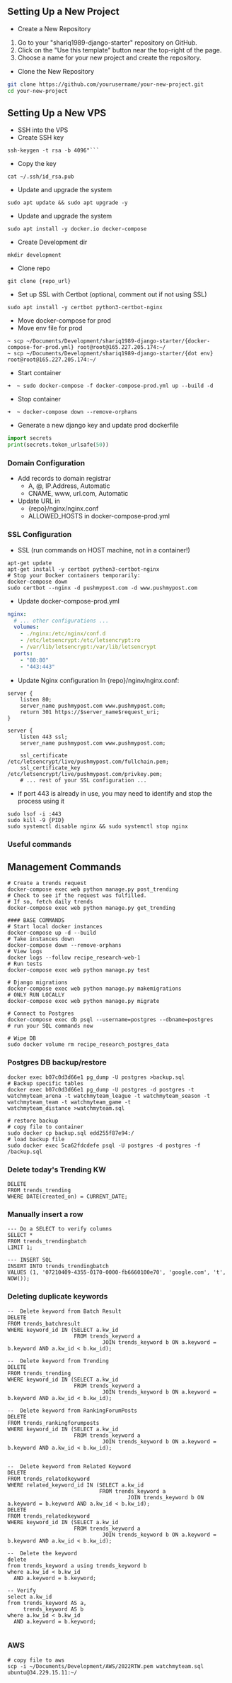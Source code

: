 ## Setting Up a New Project
- Create a New Repository
1. Go to your "shariq1989-django-starter" repository on GitHub.
2. Click on the "Use this template" button near the top-right of the page.
3. Choose a name for your new project and create the repository.

- Clone the New Repository
```bash
git clone https://github.com/yourusername/your-new-project.git
cd your-new-project
```

## Setting Up a New VPS
- SSH into the VPS
- Create SSH key
```shell
ssh-keygen -t rsa -b 4096"```
```
- Copy the key
```shell
cat ~/.ssh/id_rsa.pub
```
- Update and upgrade the system
```shell
sudo apt update && sudo apt upgrade -y
```
- Update and upgrade the system
```shell
sudo apt install -y docker.io docker-compose
```
- Create Development dir
```shell
mkdir development
```
- Clone repo
```shell
git clone {repo_url}
```
- Set up SSL with Certbot (optional, comment out if not using SSL)
```shell
sudo apt install -y certbot python3-certbot-nginx
```
- Move docker-compose for prod
- Move env file for prod
```shell
~ scp ~/Documents/Development/shariq1989-django-starter/{docker-compose-for-prod.yml} root@root@165.227.205.174:~/
~ scp ~/Documents/Development/shariq1989-django-starter/{dot env} root@root@165.227.205.174:~/
```
- Start container
```shell
➜  ~ sudo docker-compose -f docker-compose-prod.yml up --build -d
```
- Stop container
```shell
➜  ~ docker-compose down --remove-orphans
```
- Generate a new django key and update prod dockerfile
```python
import secrets
print(secrets.token_urlsafe(50))
```
### Domain Configuration
- Add records to domain registrar
  - A, @, IP.Address, Automatic
  - CNAME, www, url.com, Automatic
- Update URL in 
  - {repo}/nginx/nginx.conf
  - ALLOWED_HOSTS in docker-compose-prod.yml
### SSL Configuration
- SSL (run commands on HOST machine, not in a container!)
```shell
apt-get update
apt-get install -y certbot python3-certbot-nginx
# Stop your Docker containers temporarily:
docker-compose down
sudo certbot --nginx -d pushmypost.com -d www.pushmypost.com
```

- Update docker-compose-prod.yml
```yml
nginx:
  # ... other configurations ...
  volumes:
    - ./nginx:/etc/nginx/conf.d
    - /etc/letsencrypt:/etc/letsencrypt:ro
    - /var/lib/letsencrypt:/var/lib/letsencrypt
  ports:
    - "80:80"
    - "443:443"
```

- Update Nginx configuration In {repo}/nginx/nginx.conf:
```text
server {
    listen 80;
    server_name pushmypost.com www.pushmypost.com;
    return 301 https://$server_name$request_uri;
}

server {
    listen 443 ssl;
    server_name pushmypost.com www.pushmypost.com;

    ssl_certificate /etc/letsencrypt/live/pushmypost.com/fullchain.pem;
    ssl_certificate_key /etc/letsencrypt/live/pushmypost.com/privkey.pem;
    # ... rest of your SSL configuration ...
```

- If port 443 is already in use, you may need to identify and stop the process using it
```shell
sudo lsof -i :443
sudo kill -9 {PID}
sudo systemctl disable nginx && sudo systemctl stop nginx
```

### Useful commands

## Management Commands
```shell
# Create a trends request
docker-compose exec web python manage.py post_trending
# Check to see if the request was fulfilled.
# If so, fetch daily trends
docker-compose exec web python manage.py get_trending

```

```shell
#### BASE COMMANDS
# Start local docker instances
docker-compose up -d --build
# Take instances down
docker-compose down --remove-orphans
# View logs
docker logs --follow recipe_research-web-1
# Run tests
docker-compose exec web python manage.py test

# Django migrations
docker-compose exec web python manage.py makemigrations
# ONLY RUN LOCALLY
docker-compose exec web python manage.py migrate

# Connect to Postgres
docker-compose exec db psql --username=postgres --dbname=postgres
# run your SQL commands now

# Wipe DB
sudo docker volume rm recipe_research_postgres_data

```

### Postgres DB backup/restore

```shell
docker exec b07c0d3d66e1 pg_dump -U postgres >backup.sql
# Backup specific tables
docker exec b07c0d3d66e1 pg_dump -U postgres -d postgres -t watchmyteam_arena -t watchmyteam_league -t watchmyteam_season -t watchmyteam_team -t watchmyteam_game -t
watchmyteam_distance >watchmyteam.sql

# restore backup
# copy file to container
sudo docker cp backup.sql edd255f87e94:/
# load backup file
sudo docker exec 5ca62fdcdefe psql -U postgres -d postgres -f /backup.sql

```

### Delete today's Trending KW

```postgresql
DELETE
FROM trends_trending
WHERE DATE(created_on) = CURRENT_DATE;
```
### Manually insert a row

```postgresql
--- Do a SELECT to verify columns
SELECT *
FROM trends_trendingbatch
LIMIT 1;

--- INSERT SQL
INSERT INTO trends_trendingbatch
VALUES (1, '07210409-4355-0170-0000-fb6660100e70', 'google.com', 't', NOW());
```
### Deleting duplicate keywords

```postgresql
--  Delete keyword from Batch Result
DELETE
FROM trends_batchresult
WHERE keyword_id IN (SELECT a.kw_id
                     FROM trends_keyword a
                              JOIN trends_keyword b ON a.keyword = b.keyword AND a.kw_id < b.kw_id);

--  Delete keyword from Trending
DELETE
FROM trends_trending
WHERE keyword_id IN (SELECT a.kw_id
                     FROM trends_keyword a
                              JOIN trends_keyword b ON a.keyword = b.keyword AND a.kw_id < b.kw_id);

--  Delete keyword from RankingForumPosts
DELETE
FROM trends_rankingforumposts
WHERE keyword_id IN (SELECT a.kw_id
                     FROM trends_keyword a
                              JOIN trends_keyword b ON a.keyword = b.keyword AND a.kw_id < b.kw_id);


--  Delete keyword from Related Keyword 
DELETE
FROM trends_relatedkeyword
WHERE related_keyword_id IN (SELECT a.kw_id
                             FROM trends_keyword a
                                      JOIN trends_keyword b ON a.keyword = b.keyword AND a.kw_id < b.kw_id);
DELETE
FROM trends_relatedkeyword
WHERE keyword_id IN (SELECT a.kw_id
                     FROM trends_keyword a
                              JOIN trends_keyword b ON a.keyword = b.keyword AND a.kw_id < b.kw_id);

--  Delete the keyword
delete
from trends_keyword a using trends_keyword b
where a.kw_id < b.kw_id
  AND a.keyword = b.keyword;

-- Verify
select a.kw_id
from trends_keyword AS a,
     trends_keyword AS b
where a.kw_id < b.kw_id
  AND a.keyword = b.keyword;


```

### AWS

```shell
# copy file to aws
scp -i ~/Documents/Development/AWS/2022RTW.pem watchmyteam.sql ubuntu@34.229.15.11:~/

```